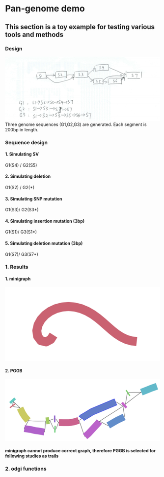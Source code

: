 # Pan-genome demo
## This section is a toy example for testing various tools and methods
### Design
![fig](https://github.com/WengangXbio/OR_project/blob/14daadff4f5e3260c48add3ef91ee0fe9ff97277/1.1%20Pan-demo/pic/pan-design.png)
Three genome sequences (G1,G2,G3) are generated. Each segment is 200bp in length.
### Sequence design 
#### 1. Simulating SV
G1(S4) / G2(S5)
#### 2. Simulating deletion
G1(S2) / G2(*)
#### 3. Simulating SNP mutation
G1(S3)/ G2(S3*)
#### 4. Simulating insertion mutation (3bp)
G1(S1)/ G3(S1*)
#### 5. Simulating deletion mutation (3bp)
G1(S7)/ G3(S7*)

### 1. Results
#### 1. minigraph
![fig](https://github.com/WengangXbio/OR_project/blob/6fc20b0d83caee740d8a53b2c69e64d7f939217a/1.1%20Pan-demo/pic/minigraph.demo.png)
#### 2. PGGB
![fig](https://github.com/WengangXbio/OR_project/blob/6fc20b0d83caee740d8a53b2c69e64d7f939217a/1.1%20Pan-demo/pic/pggb.demo.png)

#### minigraph cannot produce correct graph, therefore PGGB is selected for following studies as trails

### 2. odgi functions

